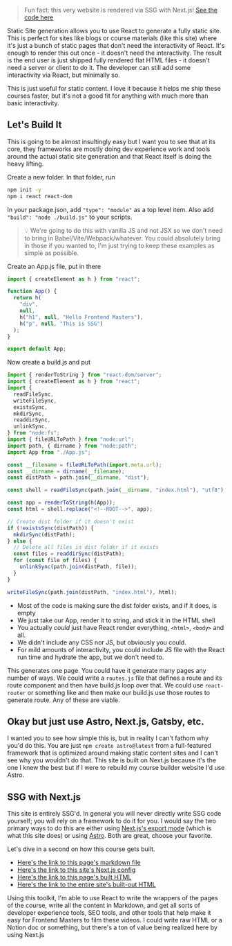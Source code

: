 > Fun fact: this very website is rendered via SSG with Next.js! [See the code here][code]

Static Site generation allows you to use React to generate a fully static site. This is perfect for sites like blogs or course materials (like this site) where it's just a bunch of static pages that don't need the interactivity of React. It's enough to render this out once - it doesn't need the interactivity. The result is the end user is just shipped fully rendered flat HTML files - it doesn't need a server or client to do it. The developer can still add some interactivity via React, but minimally so.

This is just useful for static content. I love it because it helps me ship these courses faster, but it's not a good fit for anything with much more than basic interactivity.

## Let's Build It

This is going to be almost insultingly easy but I want you to see that at its core, they frameworks are mostly doing dev experience work and tools around the actual static site generation and that React itself is doing the heavy lifting.

Create a new folder. In that folder, run

```bash
npm init -y
npm i react react-dom
```

In your package.json, add `"type": "module"` as a top level item. Also add `"build": "node ./build.js"` to your scripts.

> 💡 We're going to do this with vanilla JS and not JSX so we don't need to bring in Babel/Vite/Webpack/whatever. You could absolutely bring in those if you wanted to, I'm just trying to keep these examples as simple as possible.

Create an App.js file, put in there

```javascript
import { createElement as h } from "react";

function App() {
  return h(
    "div",
    null,
    h("h1", null, "Hello Frontend Masters"),
    h("p", null, "This is SSG")
  );
}

export default App;
```

Now create a build.js and put

```javascript
import { renderToString } from "react-dom/server";
import { createElement as h } from "react";
import {
  readFileSync,
  writeFileSync,
  existsSync,
  mkdirSync,
  readdirSync,
  unlinkSync,
} from "node:fs";
import { fileURLToPath } from "node:url";
import path, { dirname } from "node:path";
import App from "./App.js";

const __filename = fileURLToPath(import.meta.url);
const __dirname = dirname(__filename);
const distPath = path.join(__dirname, "dist");

const shell = readFileSync(path.join(__dirname, "index.html"), "utf8");

const app = renderToString(h(App));
const html = shell.replace("<!--ROOT-->", app);

// Create dist folder if it doesn't exist
if (!existsSync(distPath)) {
  mkdirSync(distPath);
} else {
  // Delete all files in dist folder if it exists
  const files = readdirSync(distPath);
  for (const file of files) {
    unlinkSync(path.join(distPath, file));
  }
}

writeFileSync(path.join(distPath, "index.html"), html);
```

- Most of the code is making sure the dist folder exists, and if it does, is empty
- We just take our App, render it to string, and stick it in the HTML shell
- You actually _could_ just have React render everything, `<html>`, `<body>` and all.
- We didn't include any CSS nor JS, but obviously you could.
- For mild amounts of interactivity, you could include JS file with the React run time and hydrate the app, but we don't need to.

This generates one page. You could have it generate many pages any number of ways. We could write a `routes.js` file that defines a route and its route component and then have build.js loop over that. We could use `react-router` or something like and then make our build.js use those routes to generate route. Any of these are viable.

## Okay but just use Astro, Next.js, Gatsby, etc.

I wanted you to see how simple this is, but in reality I can't fathom why you'd do this. You are just `npm create astro@latest` from a full-featured framework that is optimized around making static content sites and I can't see why you wouldn't do that. This site is built on Next.js because it's the one I knew the best but if I were to rebuild my course builder website I'd use Astro.

## SSG with Next.js

This site is entirely SSG'd. In general you will never directly write SSG code yourself; you will rely on a framework to do it for you. I would say the two primary ways to do this are either using [Next.js's export mode][export] (which is what this site does) or using [Astro][astro]. Both are great, choose your favorite.

Let's dive in a second on how this course gets built.

- [Here's the link to this page's markdown file][md]
- [Here's the link to this site's Next.js config][config]
- [Here's the link to this page's built HTML][html]
- [Here's the link to the entire site's built-out HTML][site-html]

Using this toolkit, I'm able to use React to write the wrappers of the pages of the course, write all the content in Markdown, and get all sorts of developer experience tools, SEO tools, and other tools that help make it easy for Frontend Masters to film these videos. I could write raw HTML or a Notion doc or something, but there's a ton of value being realized here by using Next.js

[code]: https://github.com/btholt/intermediate-react-v6/
[export]: https://nextjs.org/docs/pages/building-your-application/deploying/static-exports
[astro]: https://astro.build/
[md]: https://github.com/btholt/intermediate-react-v6/blob/main/lessons/02-react-server-components/B-static-site-generation.md
[config]: https://github.com/btholt/intermediate-react-v6/blob/main/next.config.js#L9
[html]: https://github.com/btholt/intermediate-react-v6/blob/gh-pages/lessons/react-server-components/static-site-generation.html
[site-html]: https://github.com/btholt/intermediate-react-v6/tree/gh-pages
